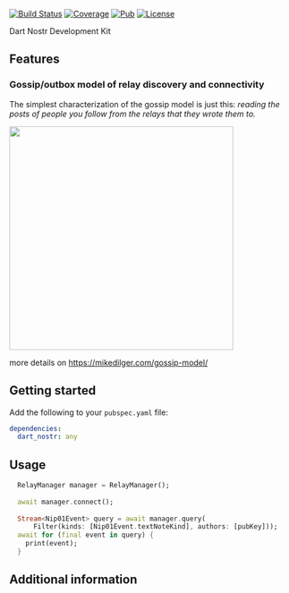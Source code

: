 <!--
This README describes the package. If you publish this package to pub.dev,
this README's contents appear on the landing page for your package.

For information about how to write a good package README, see the guide for
[writing package pages](https://dart.dev/guides/libraries/writing-package-pages).

For general information about developing packages, see the Dart guide for
[creating packages](https://dart.dev/guides/libraries/create-library-packages)
and the Flutter guide for
[developing packages and plugins](https://flutter.dev/developing-packages).
-->


[![Build Status](https://github.com/relaystr/dart_ndk/workflows/tests/badge.svg)](https://github.com/relaystr/dart_ndk/actions?query=workflow%3A"tests"+branch%3Amaster)
[![Coverage](https://codecov.io/github/relaystr/dart_ndk/graph/badge.svg?token=OP3PZCXCML)](https://codecov.io/github/relaystr/dart_ndk)
[![Pub](https://img.shields.io/pub/v/dart_ndk.svg)](https://pub.dev/packages/dart_ndk)
[![License](https://img.shields.io/github/license/relaystr/dart_ndk.svg)](LICENSE.txt)


Dart Nostr Development Kit

## Features

### Gossip/outbox model of relay discovery and connectivity

The simplest characterization of the gossip model is just this: *reading the posts of people you follow from the relays that they wrote them to.*

<img src="https://mikedilger.com/gossip-model/gossip-model.png" style="width:400px; height:400px"/>

more details on https://mikedilger.com/gossip-model/

## Getting started
Add the following to your `pubspec.yaml` file:

```yaml
dependencies:
  dart_nostr: any
```

## Usage


```dart
  RelayManager manager = RelayManager();
  
  await manager.connect();
  
  Stream<Nip01Event> query = await manager.query(
      Filter(kinds: [Nip01Event.textNoteKind], authors: [pubKey]));
  await for (final event in query) {
    print(event);
  }
```

## Additional information
